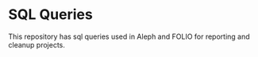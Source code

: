 # SQL Queries
This repository has sql queries used in Aleph and FOLIO for reporting and cleanup projects.
